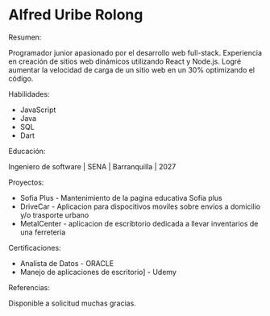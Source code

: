 # Alfred Uribe Rolong

Resumen:

Programador junior apasionado por el desarrollo web full-stack. Experiencia en creación de sitios web dinámicos utilizando React y Node.js. Logré aumentar la velocidad de carga de un sitio web en un 30% optimizando el código.

Habilidades:

*   JavaScript
*   Java
*   SQL
*   Dart

Educación:

Ingeniero de software | SENA | Barranquilla | 2027

Proyectos:

*   Sofia Plus - Mantenimiento de la pagina educativa Sofia plus 
*   DriveCar - Aplicacion para dispocitivos moviles sobre envios a domicilio y/o trasporte urbano
*   MetalCenter - aplicacion de escribtorio dedicada a llevar inventarios de una ferreteria

Certificaciones:

*   Analista de Datos - ORACLE
*   Manejo de aplicaciones de escritorio] - Udemy


Referencias:

Disponible a solicitud muchas gracias.
